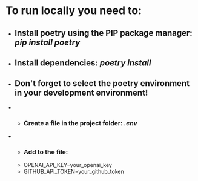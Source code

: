 # To run locally you need to:
* ## Install poetry using the PIP package manager: ***pip install poetry***
* ## Install dependencies: ***poetry install***
* ## Don't forget to select the poetry environment in your development environment!
* * ### Create a file in the project folder: ***.env***
* * ### Add to the file:
  * OPENAI_API_KEY=your_openai_key
  * GITHUB_API_TOKEN=your_github_token
 
